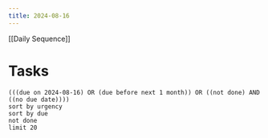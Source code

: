 ```yaml
---
title: 2024-08-16
---
```

[[Daily Sequence]]
# Tasks
```tasks
(((due on 2024-08-16) OR (due before next 1 month)) OR ((not done) AND ((no due date))))
sort by urgency
sort by due
not done
limit 20
```